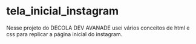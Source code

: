 # tela_inicial_instagram 
Nesse projeto do DECOLA DEV AVANADE usei vários conceitos de html e css para replicar a página inicial do instagram.
